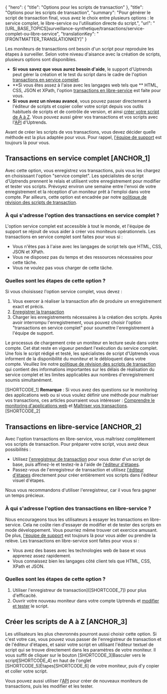 {
  "hero": {
    "title": "Options pour les scripts de transaction"
  },
  "title": "Options pour les scripts de transaction",
  "summary": "Pour générer le script de transaction final, vous avez le choix entre plusieurs options : le service complet, le libre-service ou l'utilisation directe du script.",
  "url": "[URL_BASE_TOPICS]surveillance-synthetique/transactions/service-complet-ou-libre-service",
  "translationKey": "[FRONTMATTER_TRANSLATIONKEY]"
}

Les moniteurs de transactions ont besoin d'un script pour reproduire les étapes à surveiller. Selon votre niveau d'aisance avec la création de scripts, plusieurs options sont disponibles.

- **Si vous savez que vous aurez besoin d'aide**, le support d'Uptrends peut gérer la création et le test du script dans le cadre de l'option [transactions en service complet]([LINK_URL_1]).
- **Si vous êtes assez à l'aise avec les langages web tels que ** HTML, CSS, JSON et XPath, l'option [transactions en libre-service]([LINK_URL_2]) est faite pour vous.
- **Si vous avez un niveau avancé**, vous pouvez passer directement à l'éditeur de scripts et copier coller votre script depuis vos outils habituels de scripts et de contrôle de version, et ainsi [créer votre script de A à Z]([LINK_URL_3]). Vous pouvez aussi gérer vos transactions et vos scripts avec l'[API]([LINK_URL_4]) d'Uptrends.

Avant de créer les scripts de vos transactions, vous devez décider quelle méthode est la plus adaptée pour vous. Pour rappel, [l'équipe de support]([LINK_URL_5]) est toujours là pour vous.

## Transactions en service complet [ANCHOR_1]

Avec cette option, vous enregistrez vos transactions, puis vous les chargez en choisissant l'option "service complet". Les spécialistes de script d'Uptrends prennent le relais et utilisent votre enregistrement pour modifier et tester vos scripts. Prévoyez environ une semaine entre l'envoi de votre enregistrement et la réception d'un moniteur prêt à l'emploi dans votre compte. Par ailleurs, cette option est encadrée par notre [politique de révision des scripts de transaction]([LINK_URL_6]).

### À qui s'adresse l'option des transactions en service complet ?

L'option service complet est accessible à tout le monde, et l'équipe de support se réjouit de vous aider à créer vos moniteurs opérationnels. Les transactions en service complet sont faites pour vous si :

- Vous n'êtes pas à l'aise avec les langages de script tels que HTML, CSS, JSON et XPath.
- Vous ne disposez pas du temps et des ressources nécessaires pour cette tâche.
- Vous ne voulez pas vous charger de cette tâche.

### Quelles sont les étapes de cette option ?

Si vous choisissez l'option service complet, vous devez :

1. Vous exercer à réaliser la transaction afin de produire un enregistrement exact et précis.
2. [Enregistrer la transaction]([LINK_URL_7])
3. Charger les enregistrements nécessaires à la création des scripts. Après avoir interrompu l'enregistrement, vous pouvez choisir l'option "transactions en service complet" pour soumettre l'enregistrement à l'équipe de support.

Le processus de chargement crée un moniteur en lecture seule dans votre compte. Cet état reste en vigueur pendant l'exécution du service complet. Une fois le script rédigé et testé, les spécialistes de script d'Uptrends vous informent de la disponibilité du moniteur et le débloquent dans votre compte. Veuillez lire notre [politique de révision des scripts de transaction]([LINK_URL_8]) qui contient des informations importantes sur les délais de réalisation du service complet et les limites applicables aux nombres d'enregistrement soumis simultanément.

[SHORTCODE_1]
**Remarque** : Si vous avez des questions sur le monitoring des applications web ou si vous voulez définir une méthode pour maîtriser vos transactions, ces articles pourraient vous intéresser : [Comprendre le monitoring d'applications web]([LINK_URL_9]) et [Maîtriser vos transactions]([LINK_URL_10]).
[SHORTCODE_2]

## Transactions en libre-service [ANCHOR_2]

Avec l'option transactions en libre-service, vous maîtrisez complètement vos scripts de transaction. Pour préparer votre script, vous avez deux possibilités :

- Utilisez [l'enregistreur de transaction]([LINK_URL_11]) pour vous doter d'un script de base, puis affinez-le et testez-le à l'aide de [l'éditeur d'étapes]([LINK_URL_12]).
- Passez-vous de l'enregistreur de transaction et utilisez [l'éditeur d'étapes]([LINK_URL_13]) directement pour créer entièrement vos scripts dans l'éditeur visuel d'étapes.

Nous vous recommandons d'utiliser l'enregistreur, car il vous fera gagner un temps précieux.

### À qui s'adresse l'option des transactions en libre-service ?

Nous encourageons tous les utilisateurs à essayer les transactions en libre-service. Cela ne coûte rien d'essayer de modifier et de tester des scripts en mode développement. Vous pourriez même trouver cet exercice amusant. De plus, [l'équipe de support]([LINK_URL_14]) est toujours là pour vous aider ou prendre la relève. Les transactions en libre-service sont faites pour vous si :

- Vous avez des bases avec les technologies web de base et vous apprenez assez rapidement.
- Vous connaissez bien les langages côté client tels que HTML, CSS, XPath et JSON.

### Quelles sont les étapes de cette option ?

1. Utiliser l'enregistreur de transaction]([SHORTCODE_7]) pour plus d'efficacité.
2. Ouvrir votre nouveau moniteur dans votre compte Uptrends et [modifier et tester]([LINK_URL_15]) le script.

## Créer les scripts de A à Z [ANCHOR_3]

Les utilisateurs les plus chevronnés pourront aussi choisir cette option. Si c'est votre cas, vous pouvez vous passer de l'enregistreur de transaction et de l'éditeur d'étapes, et saisir votre script en utilisant l'éditeur textuel de script qui se trouve directement dans les paramètres de votre moniteur. Il vous suffit de cliquer sur le bouton [SHORTCODE_3]Basculer vers le script[SHORTCODE_4] en haut de l'onglet [SHORTCODE_5]Étapes[SHORTCODE_6] de votre moniteur, puis d'y copier et coller votre script.

Vous pouvez aussi utiliser l'[API]([LINK_URL_16]) pour créer de nouveaux moniteurs de transactions, puis les modifier et les tester.
